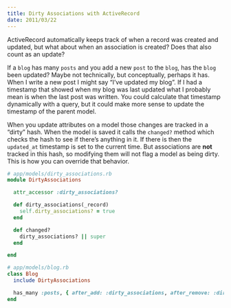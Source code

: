```yaml
---
title: Dirty Associations with ActiveRecord
date: 2011/03/22
---
```


ActiveRecord automatically keeps track of when a record was created and updated, but what about when an association is created? Does that also count as an update?

If a `blog` has many `posts` and you add a new `post` to the `blog`, has the `blog` been updated? Maybe not technically, but conceptually, perhaps it has. When I write a new post I might say “I’ve updated my blog”. If I had a timestamp that showed when my blog was last updated what I probably mean is when the last post was written. You could calculate that timestamp dynamically with a query, but it could make more sense to update the timestamp of the parent model.

When you update attributes on a model those changes are tracked in a “dirty” hash. When the model is saved it calls the `changed?` method which checks the hash to see if there’s anything in it. If there is then the `updated_at` timestamp is set to the current time. But associations are **not** tracked in this hash, so modifying them will not flag a model as being dirty. This is how you can override that behavior.

```ruby
# app/models/dirty_associations.rb
module DirtyAssociations

  attr_accessor :dirty_associations?

  def dirty_associations(_record)
    self.dirty_associations? = true
  end

  def changed?
    dirty_associations? || super
  end

end

# app/models/blog.rb
class Blog
  include DirtyAssociations

  has_many :posts, { after_add: :dirty_associations, after_remove: :dirty_associations }
end
```
